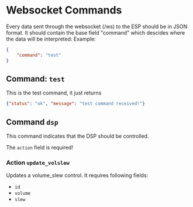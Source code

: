 # Websocket Commands

Every data sent through the websocket (/ws) to the ESP should be in JSON format.
It should contain the base field "command" which descides where the data will be
interpreted: Example:

```JSON
{
    "command": "test"
}
```

## Command: `test`
This is the test command, it just returns 
``` JSON
{"status": "ok", "message": "test command received!"}
```

## Command `dsp`
This command indicates that the DSP should be controlled.

The `action` field is required!

### Action `update_volslew`
Updates a volume_slew control. It requires following fields:
* `id`
* `volume`
* `slew`